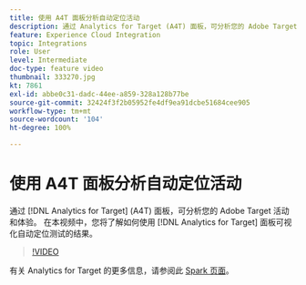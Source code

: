 ```yaml
---
title: 使用 A4T 面板分析自动定位活动
description: 通过 Analytics for Target (A4T) 面板，可分析您的 Adobe Target 活动和体验。 在本视频中，您将了解如何使用 Analytics for Target 面板可视化自动定位测试的结果。
feature: Experience Cloud Integration
topic: Integrations
role: User
level: Intermediate
doc-type: feature video
thumbnail: 333270.jpg
kt: 7861
exl-id: abbe0c31-dadc-44ee-a859-328a128b77be
source-git-commit: 32424f3f2b05952fe4df9ea91dcbe51684cee905
workflow-type: tm+mt
source-wordcount: '104'
ht-degree: 100%

---
```


# 使用 A4T 面板分析自动定位活动

通过 [!DNL Analytics for Target] (A4T) 面板，可分析您的 Adobe Target 活动和体验。 在本视频中，您将了解如何使用 [!DNL Analytics for Target] 面板可视化自动定位测试的结果。

>[!VIDEO](https://video.tv.adobe.com/v/333270/?quality=12&learn=on)

有关 Analytics for Target 的更多信息，请参阅此 [Spark 页面](https://spark.adobe.com/page/Lo3Spm4oBOvwF/)。
